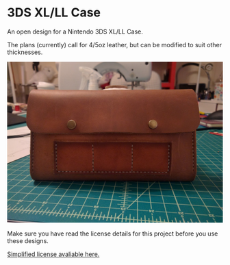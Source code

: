 # 3DS XL/LL Case
An open design for a Nintendo 3DS XL/LL Case.

The plans (currently) call for 4/5oz leather, but can be modified to suit other thicknesses. 

![](https://github.com/rynehager/Leather-3DSLL-XL-Case/blob/master/Images/3DS_Case.jpg?raw=true "Delicious")

Make sure you have read the license details for this project before you use these designs.

[Simplified license avaliable here.](https://creativecommons.org/licenses/by-sa/4.0/)
